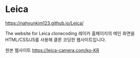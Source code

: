 # Leica
https://nahyunkim123.github.io/Leica/


The website for Leica clonecoding
레이카 홈페이지의 메인 화면을 HTML/CSS/JS를 사용해 클론 코딩한 웹사이트입니다.

원본 웹사이트
https://leica-camera.com/ko-KR
